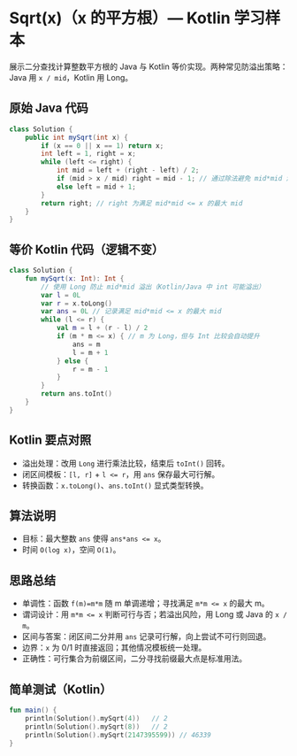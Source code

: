 # Sqrt(x)（x 的平方根）— Kotlin 学习样本

展示二分查找计算整数平方根的 Java 与 Kotlin 等价实现。两种常见防溢出策略：Java 用 `x / mid`，Kotlin 用 Long。

## 原始 Java 代码

```java
class Solution {
    public int mySqrt(int x) {
        if (x == 0 || x == 1) return x;
        int left = 1, right = x;
        while (left <= right) {
            int mid = left + (right - left) / 2;
            if (mid > x / mid) right = mid - 1; // 通过除法避免 mid*mid 溢出
            else left = mid + 1;
        }
        return right; // right 为满足 mid*mid <= x 的最大 mid
    }
}
```

## 等价 Kotlin 代码（逻辑不变）

```kotlin
class Solution {
    fun mySqrt(x: Int): Int {
        // 使用 Long 防止 mid*mid 溢出（Kotlin/Java 中 int 可能溢出）
        var l = 0L
        var r = x.toLong()
        var ans = 0L // 记录满足 mid*mid <= x 的最大 mid
        while (l <= r) {
            val m = l + (r - l) / 2
            if (m * m <= x) { // m 为 Long，但与 Int 比较会自动提升
                ans = m
                l = m + 1
            } else {
                r = m - 1
            }
        }
        return ans.toInt()
    }
}
```

## Kotlin 要点对照

- 溢出处理：改用 `Long` 进行乘法比较，结束后 `toInt()` 回转。
- 闭区间模板：`[l, r]` + `l <= r`，用 `ans` 保存最大可行解。
- 转换函数：`x.toLong()`、`ans.toInt()` 显式类型转换。

## 算法说明

- 目标：最大整数 `ans` 使得 `ans*ans <= x`。
- 时间 `O(log x)`，空间 `O(1)`。

## 思路总结

- 单调性：函数 `f(m)=m*m` 随 m 单调递增；寻找满足 `m*m <= x` 的最大 m。
- 谓词设计：用 `m*m <= x` 判断可行与否；若溢出风险，用 Long 或 Java 的 `x / m`。
- 区间与答案：闭区间二分并用 `ans` 记录可行解，向上尝试不可行则回退。
- 边界：`x` 为 0/1 时直接返回；其他情况模板统一处理。
- 正确性：可行集合为前缀区间，二分寻找前缀最大点是标准用法。

## 简单测试（Kotlin）

```kotlin
fun main() {
    println(Solution().mySqrt(4))   // 2
    println(Solution().mySqrt(8))   // 2
    println(Solution().mySqrt(2147395599)) // 46339
}
```
